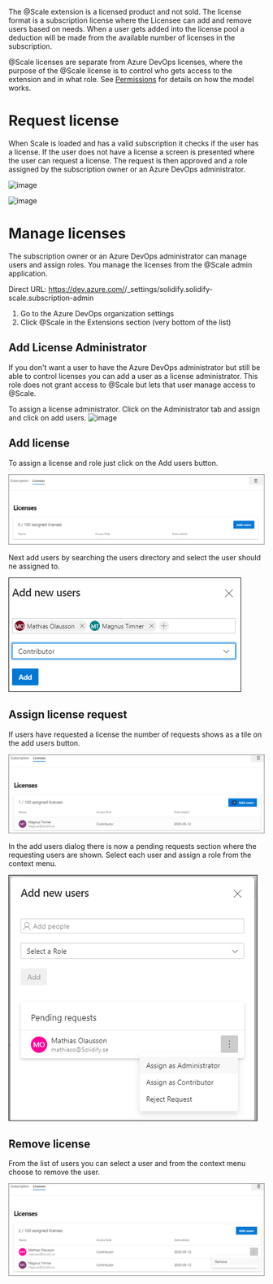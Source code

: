 The @Scale extension is a licensed product and not sold. The license format is a subscription license where the Licensee can add and remove users based on needs. When a user gets added into the license pool a deduction will be made from the available number of licenses in the subscription.

@Scale licenses are separate from Azure DevOps licenses, where the purpose of the @Scale license is to control who gets access to the extension and in what role. See [Permissions](/docs/Administration/Permissions.md) for details on how the model works.

# Request license

When Scale is loaded and has a valid subscription it checks if the user has a license. If the user does not have a license a screen is presented where the user can request a license. The request is then approved and a role assigned by the subscription owner or an Azure DevOps administrator.


![image](https://user-images.githubusercontent.com/83336871/196707947-33b8e504-d355-486e-b235-eb96c615dd70.png)

![image](https://user-images.githubusercontent.com/83336871/196708201-79b0a3bc-2af7-4a31-afc1-a2362d2be8a6.png)

# Manage licenses

The subscription owner or an Azure DevOps administrator can manage users and assign roles. You manage the licenses from the @Scale admin application.

Direct URL: https://dev.azure.com/<your-organization>/_settings/solidify.solidify-scale.subscription-admin

1. Go to the Azure DevOps organization settings
2. Click @Scale in the Extensions section (very bottom of the list)
  
## Add License Administrator
If you don't want a user to have the Azure DevOps administrator but still be able to control licenses you can add a user as a license administrator. This role does not grant access to @Scale but lets that user manage access to @Scale.
  
To assign a license administrator. Click on the Administrator tab and assign and click on add users.
![image](https://user-images.githubusercontent.com/83336871/196709684-2304a785-ce14-48d3-9d5b-8fe6deef0bd4.png)


## Add license

To assign a license and role just click on the Add users button. 

  ![image.png](/docs/.attachments/image-691e51c4-facb-4211-bd85-a3d8222eae0c.png)

Next add users by searching the users directory and select the user should ne assigned to.

  ![image.png](/docs/.attachments/image-df01a0ba-ac88-4cee-8025-c175e4e3adeb.png)

## Assign license request

If users have requested a license the number of requests shows as a tile on the add users button.

  ![image.png](/docs/.attachments/image-bdc6f3dc-15aa-4e24-9f18-c0ce641fd15f.png)

In the add users dialog there is now a pending requests section where the requesting users are shown. Select each user and assign a role from the context menu.

  ![image.png](/docs/.attachments/image-f9b145c5-b48e-412d-8068-101d4d6a96fc.png)

## Remove license

From the list of users you can select a user and from the context menu choose to remove the user.

  ![image.png](/docs/.attachments/image-8ec1ff7c-1d98-45a3-b2fb-8cc3f478f4b9.png)

